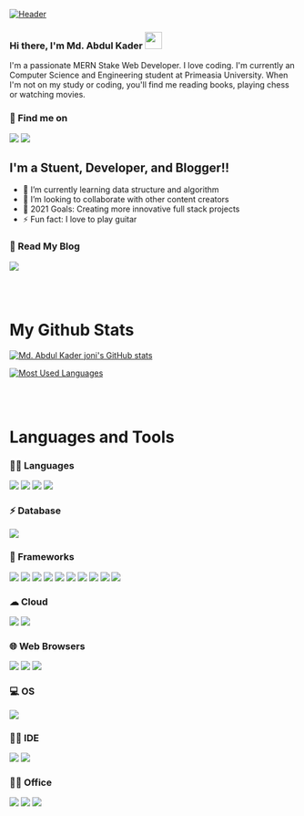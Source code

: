 [![Header](https://user-images.githubusercontent.com/70408080/125334303-0d5bea00-e36d-11eb-9b47-075a2f95dbf7.jpg "Header")](https://www.linkedin.com/in/md-abdul-kader-joni-852871202/)


### Hi there, I'm Md. Abdul Kader <img src="https://raw.githubusercontent.com/MartinHeinz/MartinHeinz/master/wave.gif" width="30px">

I'm a passionate MERN Stake Web Developer. I love coding. I'm currently an Computer Science and Engineering student at Primeasia University. When I'm not on my study or coding, you'll find me reading books, playing chess or watching movies.

### 📱 Find me on

[![](https://img.shields.io/badge/LinkedIn-0077B5?style=for-the-badge&logo=linkedin&logoColor=white)](https://www.linkedin.com/in/md-abdul-kader-joni-852871202/) [![](https://img.shields.io/badge/Messenger-00B2FF?style=for-the-badge&logo=messenger&logoColor=white)](https://www.facebook.com/abd.joni.9)



## I'm a Stuent, Developer, and Blogger!!

- 🌱 I’m currently learning data structure and algorithm
- 👯 I’m looking to collaborate with other content creators
- 🥅 2021 Goals: Creating more innovative full stack projects
- ⚡ Fun fact: I love to  play guitar

### 📝 Read My Blog

[![](https://img.shields.io/badge/Medium-12100E?style=for-the-badge&logo=medium&logoColor=white)](https://medium.com/@mdabdulkaderjoni)

<br />
<br />

# My Github Stats

[![Md. Abdul Kader joni's GitHub stats](https://github-readme-stats.vercel.app/api?username=mdabdulkaderjoni&theme=dark&show_icons=true)](https://github.com/mdabdulkaderjoni/github-readme-stats)

[![Most Used Languages](https://github-readme-stats.vercel.app/api/top-langs/?username=mdabdulkaderjoni&theme=cobalt&show_icons=true)](https://github.com/mdabdulkaderjoni/github-readme-stats)

<br />
<br />

# Languages and Tools

### 👩‍💻 Languages

![](https://img.shields.io/badge/C-00599C?style=for-the-badge&logo=c&logoColor=white)
![](https://img.shields.io/badge/HTML5-E34F26?style=for-the-badge&logo=html5&logoColor=white)
![](https://img.shields.io/badge/CSS3-1572B6?style=for-the-badge&logo=css3&logoColor=white)
![](https://img.shields.io/badge/JavaScript-F7DF1E?style=for-the-badge&logo=javascript&logoColor=black)

### ⚡ Database

![](https://img.shields.io/badge/MongoDB-4EA94B?style=for-the-badge&logo=mongodb&logoColor=white)

### 🚀 Frameworks

![](https://img.shields.io/badge/Bootstrap-563D7C?style=for-the-badge&logo=bootstrap&logoColor=white)
![](https://img.shields.io/badge/React-20232A?style=for-the-badge&logo=react&logoColor=61DAFB)
![](https://img.shields.io/badge/React_Router-CA4245?style=for-the-badge&logo=react-router&logoColor=white)
![](https://img.shields.io/badge/Material--UI-0081CB?style=for-the-badge&logo=material-ui&logoColor=white)
![](https://img.shields.io/badge/Node.js-339933?style=for-the-badge&logo=nodedotjs&logoColor=white)
![](https://img.shields.io/badge/Express.js-000000?style=for-the-badge&logo=express&logoColor=white)
![](https://img.shields.io/badge/firebase-ffca28?style=for-the-badge&logo=firebase&logoColor=black)
![](https://img.shields.io/badge/Postman-FF6C37?style=for-the-badge&logo=Postman&logoColor=white)
![](https://img.shields.io/badge/npm-CB3837?style=for-the-badge&logo=npm&logoColor=white)
![](https://img.shields.io/badge/Git-F05032?style=for-the-badge&logo=git&logoColor=white)

### ☁ Cloud

![](https://img.shields.io/badge/Netlify-00C7B7?style=for-the-badge&logo=netlify&logoColor=white)
![](https://img.shields.io/badge/Heroku-430098?style=for-the-badge&logo=heroku&logoColor=white)

### 🌐 Web Browsers 

![](https://img.shields.io/badge/Google_chrome-4285F4?style=for-the-badge&logo=Google-chrome&logoColor=white)
![](https://img.shields.io/badge/Firefox_Browser-FF7139?style=for-the-badge&logo=Firefox-Browser&logoColor=white)
![](https://img.shields.io/badge/Microsoft_Edge-0078D7?style=for-the-badge&logo=Microsoft-edge&logoColor=white)

### 💻 OS

![](https://img.shields.io/badge/Windows-0078D6?style=for-the-badge&logo=windows&logoColor=white)

### 👩‍💻 IDE

![](https://img.shields.io/badge/Visual_Studio_Code-0078D4?style=for-the-badge&logo=visual%20studio%20code&logoColor=white)
![](https://img.shields.io/badge/sublime_text-%23575757.svg?&style=for-the-badge&logo=sublime-text&logoColor=important)

### 👨‍💻 Office

![](https://img.shields.io/badge/Microsoft_Excel-217346?style=for-the-badge&logo=microsoft-excel&logoColor=white)
![](https://img.shields.io/badge/Microsoft_PowerPoint-B7472A?style=for-the-badge&logo=microsoft-powerpoint&logoColor=white)
![](https://img.shields.io/badge/Microsoft_Word-2B579A?style=for-the-badge&logo=microsoft-word&logoColor=white)







